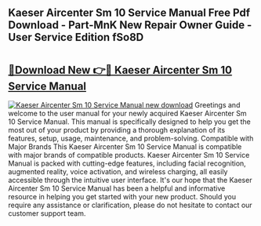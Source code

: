 ## Kaeser Aircenter Sm 10 Service Manual Free Pdf Download - Part-MnK New Repair Owner Guide - User Service Edition fSo8D

# <h2><a href="http://bc80081.oget.top/?id=Kaeser+Aircenter+Sm+10+Service+Manual">🔗Download New 👉🔴 Kaeser Aircenter Sm 10 Service Manual</a></h2>

[![Kaeser Aircenter Sm 10 Service Manual new download](https://i.imgur.com/5g1atiW.png)](http://bc80081.oget.top/?id=Kaeser+Aircenter+Sm+10+Service+Manual)
Greetings and welcome to the user manual for your newly acquired Kaeser Aircenter Sm 10 Service Manual. This manual is specifically designed to help you get the most out of your product by providing a thorough explanation of its features, setup, usage, maintenance, and problem-solving. Compatible with Major Brands This Kaeser Aircenter Sm 10 Service Manual is compatible with major brands of compatible products. Kaeser Aircenter Sm 10 Service Manual is packed with cutting-edge features, including facial recognition, augmented reality, voice activation, and wireless charging, all easily accessible through the intuitive user interface. It's our hope that the Kaeser Aircenter Sm 10 Service Manual has been a helpful and informative resource in helping you get started with your new product. Should you require any assistance or clarification, please do not hesitate to contact our customer support team.
